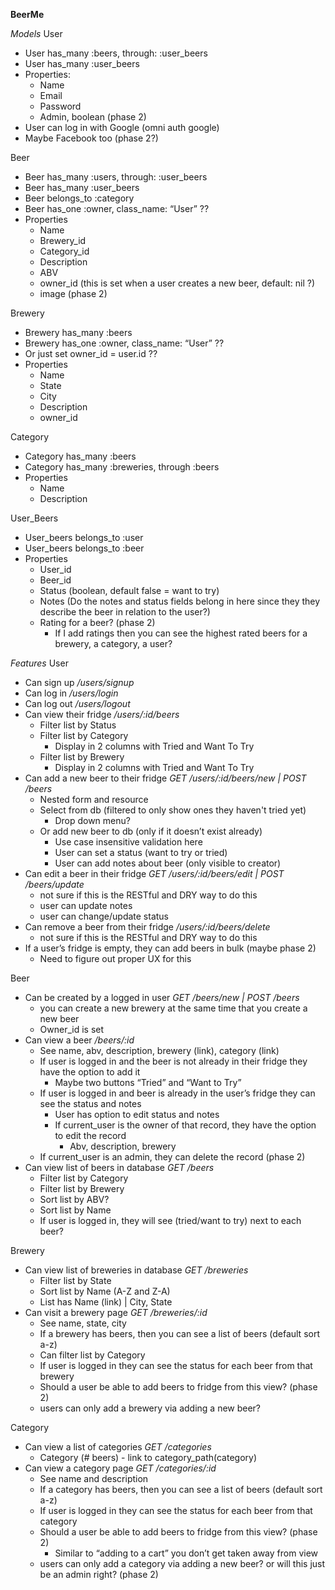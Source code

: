 **BeerMe**

*Models*
User
  + User has_many :beers, through: :user_beers
  + User has_many :user_beers
  + Properties:
    + Name
    + Email
    + Password
    + Admin, boolean (phase 2)
  + User can log in with Google (omni auth google)
  + Maybe Facebook too (phase 2?)

Beer
  + Beer has_many :users, through: :user_beers
  + Beer has_many :user_beers
  + Beer belongs_to :category
  + Beer has_one :owner, class_name: “User” ??
  + Properties
    + Name
    + Brewery_id
    + Category_id
    + Description
    + ABV
    + owner_id (this is set when a user creates a new beer, default: nil ?)
    + image (phase 2)

Brewery
  + Brewery has_many :beers
  + Brewery has_one :owner, class_name: “User” ??
  + Or just set owner_id = user.id ??
  + Properties
    + Name
    + State
    + City
    + Description
    + owner_id

Category
  + Category has_many :beers
  + Category has_many :breweries, through :beers
  + Properties
    + Name
    + Description

User_Beers
  + User_beers belongs_to :user
  + User_beers belongs_to :beer
  + Properties
    + User_id
    + Beer_id
    + Status (boolean, default false = want to try)
    + Notes (Do the notes and status fields belong in here since they they describe the beer in relation to the user?)
    + Rating for a beer? (phase 2)
      + If I add ratings then you can see the highest rated beers for a brewery, a category, a user?


*Features*
User
  + Can sign up */users/signup*
  + Can log in */users/login*
  + Can log out */users/logout*
  + Can view their fridge */users/:id/beers*
    + Filter list by Status
    + Filter list by Category
      + Display in 2 columns with Tried and Want To Try
    + Filter list by Brewery
      + Display in 2 columns with Tried and Want To Try
  + Can add a new beer to their fridge *GET /users/:id/beers/new | POST /beers*
    + Nested form and resource
    + Select from db (filtered to only show ones they haven't tried yet)
      + Drop down menu?
    + Or add new beer to db (only if it doesn’t exist already)
      + Use case insensitive validation here
      + User can set a status (want to try or tried)
      + User can add notes about beer (only visible to creator)
  + Can edit a beer in their fridge *GET /users/:id/beers/edit | POST /beers/update*
    + not sure if this is the RESTful and DRY way to do this
    + user can update notes
    + user can change/update status
  + Can remove a beer from their fridge */users/:id/beers/delete*
    + not sure if this is the RESTful and DRY way to do this
  + If a user’s fridge is empty, they can add beers in bulk (maybe phase 2)
    + Need to figure out proper UX for this

Beer
  + Can be created by a logged in user *GET /beers/new | POST /beers*
    + you can create a new brewery at the same time that you create a new beer
    + Owner_id is set
  + Can view a beer */beers/:id*
    + See name, abv, description, brewery (link), category (link)
    + If user is logged in and the beer is not already in their fridge they have the option to add it
      + Maybe two buttons “Tried” and “Want to Try”
    + If user is logged in and beer is already in the user’s fridge they can see the status and notes
      + User has option to edit status and notes
      + If current_user is the owner of that record, they have the option to edit the record
        + Abv, description, brewery
    + If current_user is an admin, they can delete the record (phase 2)
  + Can view list of beers in database *GET /beers*
    + Filter list by Category
    + Filter list by Brewery
    + Sort list by ABV?
    + Sort list by Name
    + If user is logged in, they will see (tried/want to try) next to each beer?

Brewery
  + Can view list of breweries in database *GET /breweries*
    + Filter list by State
    + Sort list by Name (A-Z and Z-A)
    + List has Name (link) | City, State
  + Can visit a brewery page *GET /breweries/:id*
    + See name, state, city
    + If a brewery has beers, then you can see a list of beers (default sort a-z)
    + Can filter list by Category
    + If user is logged in they can see the status for each beer from that brewery
    + Should a user be able to add beers to fridge from this view? (phase 2)
    + users can only add a brewery via adding a new beer?

Category
  + Can view a list of categories *GET /categories*
    + Category (# beers) - link to category_path(category)
  + Can view a category page *GET /categories/:id*
    + See name and description
    + If a category has beers, then you can see a list of beers (default sort a-z)
    + If user is logged in they can see the status for each beer from that category
    + Should a user be able to add beers to fridge from this view? (phase 2)
      + Similar to “adding to a cart” you don’t get taken away from view
    + users can only add a category via adding a new beer? or will this just be an admin right? (phase 2)
